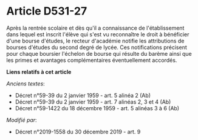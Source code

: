# Article D531-27

Après la rentrée scolaire et dès qu'il a connaissance de l'établissement dans lequel est inscrit l'élève qui s'est vu
reconnaître le droit à bénéficier d'une bourse d'études, le recteur d'académie notifie les attributions de bourses d'études
du second degré de lycée. Ces notifications précisent pour chaque boursier l'échelon de bourse qui résulte du barème ainsi
que les primes et avantages complémentaires éventuellement accordés.

**Liens relatifs à cet article**

_Anciens textes_:

  - Décret n°59-39 du 2 janvier 1959 - art. 5 alinéa 2 (Ab)
  - Décret n°59-39 du 2 janvier 1959 - art. 7 alinéas 2, 3 et 4 (Ab)
  - Décret n°59-1422  du 18 décembre 1959 - art. 5 alinéas 3 à 6 (Ab)

_Modifié par_:

  - Décret n°2019-1558 du 30 décembre 2019 - art. 9
